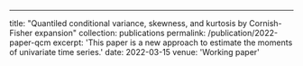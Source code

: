 ---
title: "Quantiled conditional variance, skewness, and kurtosis by Cornish-Fisher expansion"
collection: publications
permalink: /publication/2022-paper-qcm
excerpt: 'This paper is a new approach to estimate the moments of univariate time series.'
date: 2022-03-15
venue: 'Working paper'
